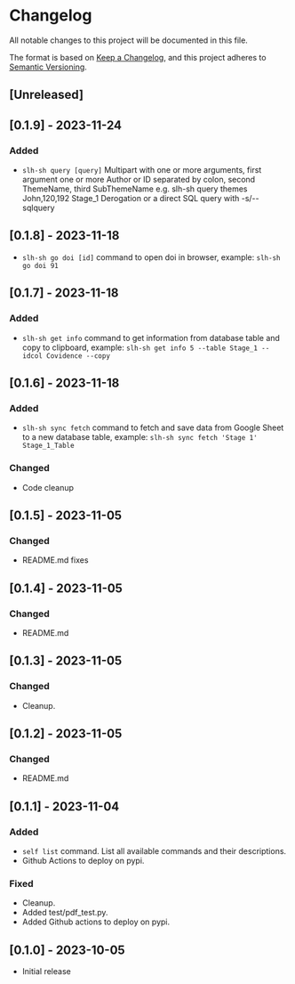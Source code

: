# Changelog

All notable changes to this project will be documented in this file.

The format is based on [Keep a Changelog](https://keepachangelog.com/en/1.0.0/),
and this project adheres to [Semantic Versioning](https://semver.org/spec/v2.0.0.html).

## [Unreleased]

## [0.1.9] - 2023-11-24

### Added
- `slh-sh query [query]` Multipart with one or more arguments, first argument one or more Author or ID separated by colon, second ThemeName, third SubThemeName
e.g. slh-sh query themes John,120,192 Stage_1 Derogation  or a direct SQL query with -s/--sqlquery

## [0.1.8] - 2023-11-18
- `slh-sh go doi [id]` command to open doi in browser, example: `slh-sh go doi 91`

## [0.1.7] - 2023-11-18

### Added
- `slh-sh get info` command to get information from database table and copy to clipboard, example: `slh-sh get info 5 --table Stage_1 --idcol Covidence --copy`

## [0.1.6] - 2023-11-18

### Added
- `slh-sh sync fetch` command to fetch and save data from Google Sheet to a new database table, example: `slh-sh sync fetch 'Stage 1' Stage_1_Table`

### Changed
- Code cleanup

## [0.1.5] - 2023-11-05

### Changed
- README.md fixes

## [0.1.4] - 2023-11-05

### Changed
- README.md

## [0.1.3] - 2023-11-05

### Changed
- Cleanup.

## [0.1.2]  - 2023-11-05

### Changed
- README.md

## [0.1.1] - 2023-11-04

### Added

- `self list` command. List all available commands and their descriptions.
- Github Actions to deploy on pypi.

### Fixed

- Cleanup.
- Added test/pdf_test.py.
- Added Github actions to deploy on pypi.


## [0.1.0] - 2023-10-05

- Initial release